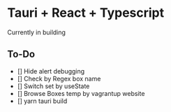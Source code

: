 # Tauri + React + Typescript

Currently in building

## To-Do 

- [] Hide alert debugging
- [] Check by Regex box name
- [] Switch set by useState
- [] Browse Boxes temp by vagrantup website
- [] yarn tauri build